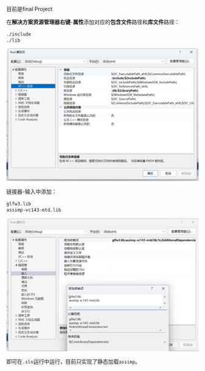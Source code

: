 目前是final Project

在**解决方案资源管理器右键**-**属性**添加对应的**包含文件**路径和**库文件**路径：

```
./include
./lib
```



![](README/include.png)

链接器-输入中添加：

```
glfw3.lib
assimp-vc143-mtd.lib
```

![](README/linker.png)

即可在`.sln`运行中运行，目前只实现了静态加载`assimp`。
